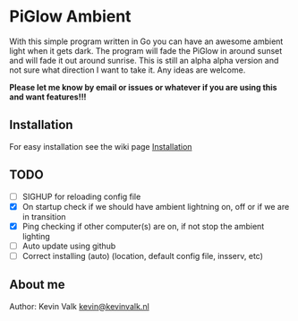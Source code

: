 # PiGlow Ambient
With this simple program written in Go you can have an awesome ambient light when it gets dark. The program will fade the PiGlow in around sunset and will fade it out around sunrise. This is still an alpha alpha version and not sure what direction I want to take it. Any ideas are welcome.

**Please let me know by email or issues or whatever if you are using this and want features!!!**

## Installation
For easy installation see the wiki page [Installation](https://github.com/kevinvalk/piglow-ambient/wiki/Installation)

## TODO
- [ ] SIGHUP for reloading config file
- [X] On startup check if we should have ambient lightning on, off or if we are in transition
- [X] Ping checking if other computer(s) are on, if not stop the ambient lighting
- [ ] Auto update using github
- [ ] Correct installing (auto) (location, default config file, insserv, etc)

## About me
Author: Kevin Valk <kevin@kevinvalk.nl> 
